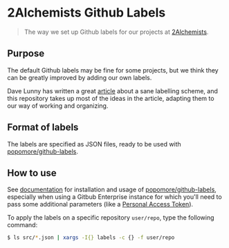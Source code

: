 # 2Alchemists Github Labels

> The way we set up Github labels for our projects at [2Alchemists](https://2alchemists.com).

## Purpose

The default Github labels may be fine for some projects, but we think they can be greatly improved by adding our own labels.

Dave Lunny has written a great [article](https://medium.com/@dave_lunny/sane-github-labels-c5d2e6004b63) about a sane labelling scheme, and this repository takes up most of the ideas in the article, adapting them to our way of working and organizing.

## Format of labels

The labels are specified as JSON files, ready to be used with [popomore/github-labels](https://github.com/popomore/github-labels).

## How to use

See [documentation](https://github.com/popomore/github-labels) for installation and usage of [popomore/github-labels](https://github.com/popomore/github-labels), especially when using a Gitbub Enterprise instance for which you'll need to pass some additional parameters (like a [Personal Access Token](https://github.com/settings/tokens)).

To apply the labels on a specific repository `user/repo`, type the following command:

```sh
$ ls src/*.json | xargs -I{} labels -c {} -f user/repo
```
